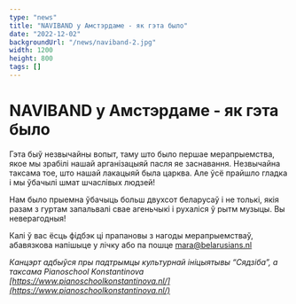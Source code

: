 ```yaml
---
type: "news"
title: "NAVIBAND у Амстэрдаме - як гэта было"
date: "2022-12-02"
backgroundUrl: "/news/naviband-2.jpg"
width: 1200
height: 800
tags: []
---
```


# NAVIBAND у Амстэрдаме - як гэта было

Гэта быў незвычайны вопыт, таму што было першае мерапрыемства, якое мы зрабілі нашай арганізацыяй пасля яе заснавання. Незвычайна таксама тое, што нашай лакацыяй была царква. Але ўсё прайшло гладка і мы ўбачылі шмат шчаслівых людзей!

Нам было прыемна ўбачыць больш двухсот беларусаў і не толькі, якія разам з гуртам запальвалі свае агеньчыкі і рухаліся ў рытм музыцы. Вы неверагодныя!

Калі ў вас ёсць фідбэк ці прапановы з нагоды мерапрыемстваў, абавязкова напішыце у лічку або па пошце [mara@belarusians.nl](mailto:mara@belarusians.nl)

_Канцэрт адбыўся пры падтрымцы культурнай ініцыятывы “Сядзіба”, а таксама Pianoschool Konstantinova [https://www.pianoschoolkonstantinova.nl/](https://www.pianoschoolkonstantinova.nl/)_
